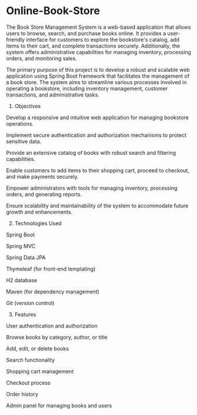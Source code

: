 # Online-Book-Store
The Book Store Management System is a web-based application that allows users to browse, search, and purchase books online. 
It provides a user-friendly interface for customers to explore the bookstore's catalog, add items to their cart, and complete transactions securely. Additionally, the system offers administrative capabilities for managing inventory, processing orders, and monitoring sales.

The primary purpose of this project is to develop a robust and scalable web application using Spring Boot framework that facilitates the management of a book store. The system aims to streamline various processes involved in operating a bookstore, including inventory management, customer transactions, and administrative tasks.

1. Objectives

Develop a responsive and intuitive web application for managing bookstore operations.

Implement secure authentication and authorization mechanisms to protect sensitive data.

Provide an extensive catalog of books with robust search and filtering capabilities.

Enable customers to add items to their shopping cart, proceed to checkout, and make payments securely.

Empower administrators with tools for managing inventory, processing orders, and generating reports.

Ensure scalability and maintainability of the system to accommodate future growth and enhancements.

2. Technologies Used

Spring Boot

Spring MVC

Spring Data JPA

Thymeleaf (for front-end templating)

H2 database

Maven (for dependency management)

Git (version control)

3. Features

User authentication and authorization

Browse books by category, author, or title

Add, edit, or delete books

Search functionality

Shopping cart management

Checkout process

Order history

Admin panel for managing books and users
